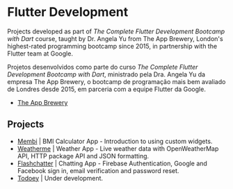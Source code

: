 # Flutter Development

Projects developed as part of *The Complete Flutter Development Bootcamp with Dart* course, taught by Dr. Angela Yu from The App Brewery, London's highest-rated programming bootcamp since 2015, in partnership with the Flutter team at Google.

Projetos desenvolvidos como parte do curso *The Complete Flutter Development Bootcamp with Dart*, ministrado pela Dra. Angela Yu da empresa The App Brewery, o bootcamp de programação mais bem avaliado de Londres desde 2015, em parceria com a equipe Flutter da Google.

- [The App Brewery](https://www.appbrewery.co)

## Projects

- [Membi](https://github.com/victormendes1993/Mebmi) | BMI Calculator App - Introduction to using custom widgets.
- [Weatherme](https://github.com/victormendes1993/Weatherme) | Weather App - Live weather data with OpenWeatherMap API, HTTP package API and JSON formatting.
- [Flashchatter](https://github.com/victormendes1993/Flashchatter) | Chatting App - Firebase Authentication, Google and Facebook sign in, email verification and password reset.
- [Todoey](https://github.com/victormendes1993/Todoey) | Under development.
